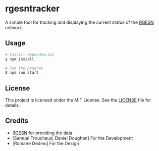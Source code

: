 # rgesntracker
A simple tool for tracking and displaying the current status of the [RGESN](https://ecoresponsable.numerique.gouv.fr/publications/referentiel-general-ecoconception/) network.

## Usage
```bash
# Install dependencies
$ npm install

# Run the program
$ npm run start
```

## License
This project is licensed under the MIT License. See the [LICENSE](LICENSE) file for details.

## Credits
* [RGESN](https://ecoresponsable.numerique.gouv.fr/publications/referentiel-general-ecoconception/) for providing the data
* [Samuel Trouchaud, Daniel Doughan] For the Development 
* [Romane Dedieu] For the Design
